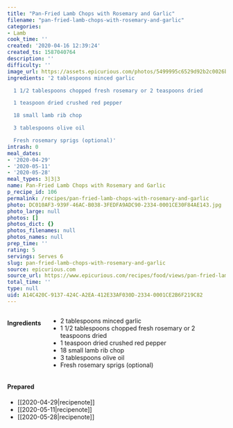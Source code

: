 ```yaml
---
title: "Pan-Fried Lamb Chops with Rosemary and Garlic"
filename: "pan-fried-lamb-chops-with-rosemary-and-garlic"
categories:
- Lamb
cook_time: ''
created: '2020-04-16 12:39:24'
created_ts: 1587040764
description: ''
difficulty: ''
image_url: https://assets.epicurious.com/photos/5499995c6529d92b2c0026bd/2:1/w_1260%2Ch_630/EP_20140828_masters-7_9x4-lpr.jpg
ingredients: '2 tablespoons minced garlic

  1 1/2 tablespoons chopped fresh rosemary or 2 teaspoons dried

  1 teaspoon dried crushed red pepper

  18 small lamb rib chop

  3 tablespoons olive oil

  Fresh rosemary sprigs (optional)'
intrash: 0
meal_dates:
- '2020-04-29'
- '2020-05-11'
- '2020-05-28'
meal_types: 3|3|3
name: Pan-Fried Lamb Chops with Rosemary and Garlic
p_recipe_id: 106
permalink: /recipes/pan-fried-lamb-chops-with-rosemary-and-garlic
photo: DC010AF3-939F-46AC-B038-3FEDFA9ADC90-2334-0001CE30F84AE143.jpg
photo_large: null
photos: []
photos_dict: {}
photos_filenames: null
photos_names: null
prep_time: ''
rating: 5
servings: Serves 6
slug: pan-fried-lamb-chops-with-rosemary-and-garlic
source: epicurious.com
source_url: https://www.epicurious.com/recipes/food/views/pan-fried-lamb-chops-with-rosemary-and-garlic-3155
total_time: ''
type: null
uid: A14C420C-9137-424C-A2EA-412E33AF030D-2334-0001CE2B6F219C82
---
```

<div class="large-8 medium-7 columns" id="writeup">	</div><!-- #writeup -->
</div><!-- #row-one -->
<div class="row" id="row-two">	<div class="medium-4 small-5 columns"><h4 id="ingredients">Ingredients</h4><div class="box box-ingredients content"><ul>
<li>2 tablespoons minced garlic</li>
<li>1 1/2 tablespoons chopped fresh rosemary or 2 teaspoons dried</li>
<li>1 teaspoon dried crushed red pepper</li>
<li>18 small lamb rib chop</li>
<li>3 tablespoons olive oil</li>
<li>Fresh rosemary sprigs (optional)</li>
</ul>
</div>	</div>	<div class="medium-6 small-7 columns">	</div>	<div class="medium-2 columns" id="photo-sidebar">		<div class="" id="meals"><h4>Prepared</h4><ul>
<li>[[2020-04-29|recipenote]]</li>
<li>[[2020-05-11|recipenote]]</li>
<li>[[2020-05-28|recipenote]]</li>
</ul>
		</div>